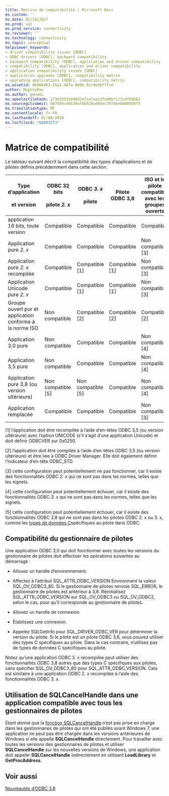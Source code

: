 ```yaml
---
title: Matrice de compatibilité | Microsoft Docs
ms.custom: ''
ms.date: 01/19/2017
ms.prod: sql
ms.prod_service: connectivity
ms.reviewer: ''
ms.technology: connectivity
ms.topic: conceptual
helpviewer_keywords:
- driver compatibility issues [ODBC]
- ODBC drivers [ODBC], backward compatibility
- backward compatibility [ODBC], application and driver compatibility
- compatibility [ODBC], application and driver compatibility
- application compatibility issues [ODBC]
- application upgrades [ODBC], compatibility matrix
- upgrading applications [ODBC], compatibility matrix
ms.assetid: 0690b463-15a1-48fa-9d0b-9cc9e5bf7fc6
author: MightyPen
ms.author: genemi
ms.openlocfilehash: 273633532b9b9247ea7aa12fe90bfcc3c6f6bb81
ms.sourcegitcommit: b87d36c46b39af8b929ad94ec707dee8800950f5
ms.translationtype: MT
ms.contentlocale: fr-FR
ms.lasthandoff: 02/08/2020
ms.locfileid: "68083273"
---
```

# <a name="compatibility-matrix"></a>Matrice de compatibilité
Le tableau suivant décrit la compatibilité des types d’applications et de pilotes définis précédemment dans cette section.  
  
|Type d’application<br /><br /> et version|ODBC 32 bits<br /><br /> pilote *2. x*|ODBC *3. x*<br /><br /> pilote|Pilote ODBC 3,8|ISO et le pilote compatible avec les groupes ouverts|  
|--------------------------------------|-----------------------------------|---------------------------|---------------------|-----------------------------------------|  
|application 16 bits, toute version|Compatible|Compatible|Compatible|Compatible|  
|Application pure *2. x*|Compatible|Compatible|Compatible|Non compatible [3]|  
|Application pure *2. x* recompilée|Compatible|Compatible [1]|Compatible [1]|Non compatible [3]|  
|Application Unicode pure *2. x*|Compatible|Compatible [1]|Compatible [1]|Non compatible [3]|  
|Groupe ouvert pur et application conforme à la norme ISO|Non compatible|Compatible [2]|Compatible [2]|Compatible [2]|  
|Application 3,0 pure|Non compatible|Compatible|Compatible|Non compatible [4]|  
|Application 3,5 pure|Non compatible|Compatible|Compatible|Non compatible [4]|  
|Application pure 3,8 (ou version ultérieure)|Non compatible [5]|Non compatible [5]|Compatible|Non compatible [4]|  
|Application remplacée|Compatible|Compatible|Compatible|Non compatible [3]|  
  
 [1] l’application doit être recompilée à l’aide d’en-têtes ODBC 3,5 (ou version ultérieure) avec l’option UNICODE (s’il s’agit d’une application Unicode) et doit définir ODBCVER sur 0x0250.  
  
 [2] l’application doit être compilée à l’aide d’en-têtes ODBC 3,5 (ou version ultérieure) et être liée à ODBC Driver Manager. Elle doit également définir l’indicateur d’en-tête ODBC_STD.  
  
 [3] cette configuration peut potentiellement ne pas fonctionner, car il existe des fonctionnalités ODBC *2. x* qui ne sont pas dans les normes, telles que les signets.  
  
 [4] cette configuration peut potentiellement échouer, car il existe des fonctionnalités ODBC *3. x* qui ne sont pas dans les normes, telles que les signets.  
  
 [5] cette configuration peut potentiellement échouer, car il existe des fonctionnalités ODBC 3,8 qui ne sont pas dans les pilotes ODBC 2. x ou 3. x, comme les [types de données C](../../../odbc/reference/develop-app/c-data-types-in-odbc.md)spécifiques au pilote dans ODBC.  
  
## <a name="driver-manager-compatibility"></a>Compatibilité du gestionnaire de pilotes  
 Une application ODBC 3,0 qui doit fonctionner avec toutes les versions du gestionnaire de pilotes doit effectuer les opérations suivantes au démarrage :  
  
-   Allouez un handle d’environnement.  
  
-   Affectez à l’attribut SQL_ATTR_ODBC_VERSION Environment la valeur SQL_OV_ODBC3_80. Si le gestionnaire de pilotes renvoie SQL_ERROR, le gestionnaire de pilotes est antérieur à 3,8. Réinitialisez SQL_ATTR_ODBC_VERSION sur SQL_OV_ODBC3 ou SQL_OV_ODBC2, selon le cas, pour qu’il corresponde au gestionnaire de pilotes.  
  
-   Allouez un handle de connexion.  
  
-   Établissez une connexion.  
  
-   Appelez SQLGetInfo pour SQL_DRIVER_ODBC_VER pour déterminer la version du pilote. Si le pilote est un pilote ODBC 3,8, vous pouvez utiliser des types C spécifiques au pilote. Dans le cas contraire, n’utilisez pas de types de données C spécifiques au pilote.  
  
 Notez qu’une application ODBC 3. x recompilée peut utiliser des fonctionnalités ODBC 3,8 autres que des types C spécifiques aux pilotes, sans spécifier SQL_OV_ODBC3_80 pour SQL_ATTR_ODBC_VERSION. Cela est similaire à une application ODBC 2. x recompilée à l’aide des fonctionnalités ODBC 3. x.  
  
## <a name="using-sqlcancelhandle-in-an-application-compatible-with-all-driver-managers"></a>Utilisation de SQLCancelHandle dans une application compatible avec tous les gestionnaires de pilotes  
 Étant donné que la [fonction SQLCancelHandle](../../../odbc/reference/syntax/sqlcancelhandle-function.md) n’est pas prise en charge dans les gestionnaires de pilotes qui ont été publiés avant Windows 7, une application ne peut pas être chargée dans les versions antérieures de Windows si elle appelle **SQLCancelHandle** directement. Pour travailler avec toutes les versions des gestionnaires de pilotes et utiliser **SQLCancelHandle** sur les nouvelles versions de Windows, une application doit appeler **SQLCancelHandle** indirectement en utilisant **LoadLibrary** et **GetProcAddress.**  
  
## <a name="see-also"></a>Voir aussi  
 [Nouveautés d’ODBC 3.8](../../../odbc/reference/what-s-new-in-odbc-3-8.md)
